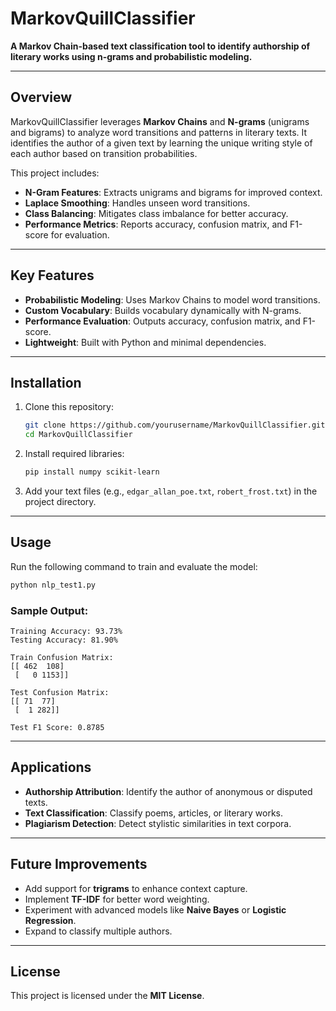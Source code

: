 # MarkovQuillClassifier

**A Markov Chain-based text classification tool to identify authorship of literary works using n-grams and probabilistic modeling.**

---

## Overview
MarkovQuillClassifier leverages **Markov Chains** and **N-grams** (unigrams and bigrams) to analyze word transitions and patterns in literary texts. It identifies the author of a given text by learning the unique writing style of each author based on transition probabilities.

This project includes:
- **N-Gram Features**: Extracts unigrams and bigrams for improved context.
- **Laplace Smoothing**: Handles unseen word transitions.
- **Class Balancing**: Mitigates class imbalance for better accuracy.
- **Performance Metrics**: Reports accuracy, confusion matrix, and F1-score for evaluation.

---

## Key Features
- **Probabilistic Modeling**: Uses Markov Chains to model word transitions.
- **Custom Vocabulary**: Builds vocabulary dynamically with N-grams.
- **Performance Evaluation**: Outputs accuracy, confusion matrix, and F1-score.
- **Lightweight**: Built with Python and minimal dependencies.

---

## Installation
1. Clone this repository:
   ```bash
   git clone https://github.com/yourusername/MarkovQuillClassifier.git
   cd MarkovQuillClassifier
   ```

2. Install required libraries:
   ```bash
   pip install numpy scikit-learn
   ```

3. Add your text files (e.g., `edgar_allan_poe.txt`, `robert_frost.txt`) in the project directory.

---

## Usage
Run the following command to train and evaluate the model:
```bash
python nlp_test1.py
```

### Sample Output:
```
Training Accuracy: 93.73%
Testing Accuracy: 81.90%

Train Confusion Matrix:
[[ 462  108]
 [   0 1153]]

Test Confusion Matrix:
[[ 71  77]
 [  1 282]]

Test F1 Score: 0.8785
```

---

## Applications
- **Authorship Attribution**: Identify the author of anonymous or disputed texts.
- **Text Classification**: Classify poems, articles, or literary works.
- **Plagiarism Detection**: Detect stylistic similarities in text corpora.

---

## Future Improvements
- Add support for **trigrams** to enhance context capture.
- Implement **TF-IDF** for better word weighting.
- Experiment with advanced models like **Naive Bayes** or **Logistic Regression**.
- Expand to classify multiple authors.

---

## License
This project is licensed under the **MIT License**.
